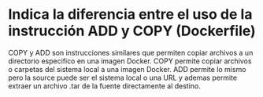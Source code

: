 # Indica la diferencia entre el uso de la instrucción ADD y COPY (Dockerfile)

COPY y ADD son instrucciones similares que permiten copiar archivos a un directorio especifico en una imagen Docker. 
COPY permite copiar archivos o carpetas del sistema local a una imagen Docker. ADD permite lo mismo pero la source puede ser el sistema local o una URL y ademas permite extraer un archivo .tar de la fuente directamente al destino.

